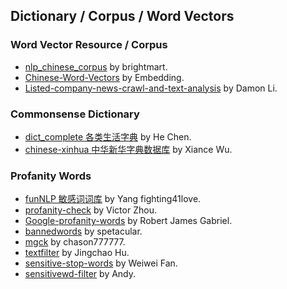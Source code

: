 ## **Dictionary / Corpus / Word Vectors**


### Word Vector Resource / Corpus
  * [nlp_chinese_corpus](https://github.com/brightmart/nlp_chinese_corpus) by brightmart.
  * [Chinese-Word-Vectors](https://github.com/Embedding/Chinese-Word-Vectors) by Embedding.
  * [Listed-company-news-crawl-and-text-analysis](https://github.com/DemonDamon/Listed-company-news-crawl-and-text-analysis) by Damon Li.

### Commonsense Dictionary
  * [dict_complete 各类生活字典](https://github.com/hee0624/dict_complete) by He Chen.
  * [chinese-xinhua 中华新华字典数据库](https://github.com/pwxcoo/chinese-xinhua) by Xiance Wu.
  
### Profanity Words
  * [funNLP 敏感词词库](https://github.com/fighting41love/funNLP) by Yang fighting41love.
  * [profanity-check](https://github.com/vzhou842/profanity-check) by Victor Zhou.
  * [Google-profanity-words](https://github.com/RobertJGabriel/Google-profanity-words) by Robert James Gabriel.
  * [bannedwords](https://github.com/spetacular/bannedwords) by spetacular.
  * [mgck](https://github.com/chason777777/mgck) by chason777777.
  * [textfilter](https://github.com/observerss/textfilter) by Jingchao Hu.
  * [sensitive-stop-words](https://github.com/fwwdn/sensitive-stop-words) by Weiwei Fan.
  * [sensitivewd-filter](https://github.com/andyzty/sensitivewd-filter) by Andy.
  

